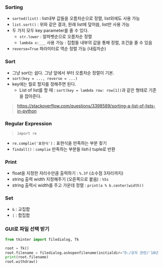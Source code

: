 ### Sorting

* `sorted(list)` : list내부 값들을 오름차순으로 정렬, list외에도 사용 가능
* `list.sort()` : 위와 같은 결과, 원래 list에 덮어씀, list만 사용 가능
* 두 가지 모두 key parameter를 줄 수 있다.
    * `str.lower` : 알파벳순으로 오름차순 정렬
    * `lambda x:___` 사용 가능 : 집합들 내부의 값을 통해 정렬, 조건을 줄 수 있음
* `reverse=True` 파라미터로 역순 정렬 가능 (내림차순)

### Sort

* 그냥 sort는 쉽다. 그냥 앞에서 부터 오름차순 정렬이 기본.
* `sort(key = ..., reverse = ...)`
* key에는 뭘로 할지를 정해주면 된다.
	* List of list를 할 때 : `sort(key = lambda row: row[1])`과 같은 형태로 기준을 잡아준다.
> https://stackoverflow.com/questions/3398589/sorting-a-list-of-lists-in-python

### Regular Expression

> `import re`

- `re.complie('표현식')` : 표현식을 만족하는 부분 찾기
- `findall()` : `complie` 만족하는 부분들 list나 tuple로 반환

### Print

- float을 지정한 자리수만큼 출력하기 : `%.3f` (소수점 3자리까지)
- string 출력 width 지정해주기 (오른쪽으로 붙음) : `%5s`
- string 출력시 width를 주고 가운데 정렬 : `print(a % b.center(width))`

### Set

- `&` : 교집합
- `|` : 합집합

### GUI로 파일 선택 받기

```python
from tkinter import filedialog, Tk

root = Tk()
root.filename = filedialog.askopenfilename(initialdir="D:/강의 관련/'18년 2학기", title="Choose your file", filetypes=(("FASTA files","*.fasta"), ("all files","*.*")))
print(root.filename)
root.withdraw()
```

